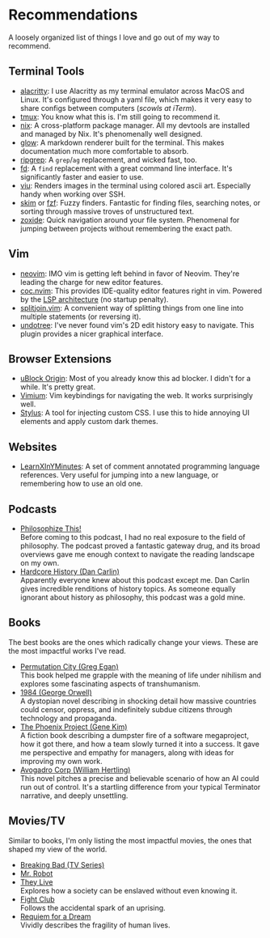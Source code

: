 # Recommendations
A loosely organized list of things I love and go out of my way to recommend.

## Terminal Tools
- [alacritty](https://github.com/alacritty/alacritty): I use Alacritty as my
  terminal emulator across MacOS and Linux. It's configured through a yaml
  file, which makes it very easy to share configs between computers (*scowls
  at iTerm*).
- [tmux](https://github.com/tmux/tmux): You know what this is. I'm still going
  to recommend it.
- [nix](https://nixos.org/): A cross-platform package manager. All my devtools
  are installed and managed by Nix. It's phenomenally well designed.
- [glow](https://github.com/charmbracelet/glow): A markdown renderer built for
  the terminal. This makes documentation much more comfortable to absorb.
- [ripgrep](https://github.com/BurntSushi/ripgrep): A `grep`/`ag` replacement,
  and wicked fast, too.
- [fd](https://github.com/sharkdp/fd): A `find` replacement with a great
  command line interface. It's significantly faster and easier to use.
- [viu](https://github.com/atanunq/viu): Renders images in the terminal using
  colored ascii art. Especially handy when working over SSH.
- [skim](https://github.com/lotabout/skim) or
  [fzf](https://github.com/lotabout/skim): Fuzzy finders. Fantastic for
  finding files, searching notes, or sorting through massive troves of
  unstructured text.
- [zoxide](https://github.com/ajeetdsouza/zoxide): Quick navigation around
  your file system. Phenomenal for jumping between projects without
  remembering the exact path.

## Vim
- [neovim](https://github.com/neovim/neovim/): IMO vim is getting left behind
  in favor of Neovim. They're leading the charge for new editor features.
- [coc.nvim](https://github.com/neoclide/coc.nvim): This provides IDE-quality
  editor features right in vim. Powered by the [LSP
  architecture](https://microsoft.github.io/language-server-protocol/) (no
  startup penalty).
- [splitjoin.vim](https://github.com/AndrewRadev/splitjoin.vim): A convenient
  way of splitting things from one line into multiple statements (or reversing
  it).
- [undotree](https://github.com/mbbill/undotree): I've never found vim's 2D
  edit history easy to navigate. This plugin provides a nicer graphical
  interface.

## Browser Extensions
- [uBlock Origin](https://ublockorigin.com/): Most of you already know this ad
  blocker. I didn't for a while. It's pretty great.
- [Vimium](https://github.com/philc/vimium): Vim keybindings for navigating
  the web. It works surprisingly well.
- [Stylus](https://github.com/openstyles/stylus/): A tool for injecting custom
  CSS. I use this to hide annoying UI elements and apply custom dark themes.

## Websites
- [LearnXInYMinutes](https://learnxinyminutes.com/): A set of comment
  annotated programming language references. Very useful for jumping into
  a new language, or remembering how to use an old one.

## Podcasts
- [Philosophize This!](https://www.philosophizethis.org/)<br />
  Before coming to this podcast, I had no real exposure to the field of
  philosophy. The podcast proved a fantastic gateway drug, and its broad
  overviews gave me enough context to navigate the reading landscape on my
  own.
- [Hardcore History (Dan Carlin)](https://www.dancarlin.com/hardcore-history-series/)<br />
  Apparently everyone knew about this podcast except me. Dan Carlin gives
  incredible renditions of history topics. As someone equally ignorant about
  history as philosophy, this podcast was a gold mine.

## Books
The best books are the ones which radically change your views. These are the
most impactful works I've read.

- [Permutation City (Greg Egan)](https://en.wikipedia.org/wiki/Permutation_City)<br />
  This book helped me grapple with the meaning of life under nihilism and
  explores some fascinating aspects of transhumanism.
- [1984 (George Orwell)](https://en.wikipedia.org/wiki/Nineteen_Eighty-Four)<br />
  A dystopian novel describing in shocking detail how massive countries could
  censor, oppress, and indefinitely subdue citizens through technology and
  propaganda.
- [The Phoenix Project (Gene Kim)](https://www.barnesandnoble.com/w/the-phoenix-project-gene-kim/1115141434)<br />
  A fiction book describing a dumpster fire of a software megaproject, how it
  got there, and how a team slowly turned it into a success. It gave me
  perspective and empathy for managers, along with ideas for improving my own
  work.
- [Avogadro Corp (William Hertling)](http://avogadrocorp.com/)<br />
  This novel pitches a precise and believable scenario of how an AI could run
  out of control. It's a startling difference from your typical Terminator
  narrative, and deeply unsettling.

## Movies/TV
Similar to books, I'm only listing the most impactful movies, the ones that
shaped my view of the world.

- [Breaking Bad (TV Series)](https://www.imdb.com/title/tt0903747/)
- [Mr. Robot](https://www.imdb.com/title/tt4158110/)
- [They Live](https://www.imdb.com/title/tt0096256/)<br />
  Explores how a society can be enslaved without even knowing it.
- [Fight Club](https://www.imdb.com/title/tt0137523/)<br />
  Follows the accidental spark of an uprising.
- [Requiem for a Dream](https://www.imdb.com/title/tt0180093/)<br />
  Vividly describes the fragility of human lives.

